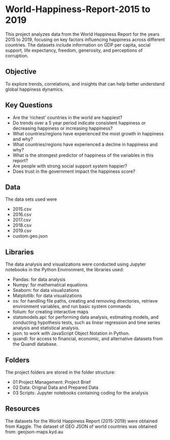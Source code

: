 # World-Happiness-Report-2015 to 2019
This project analyzes data from the World Happiness Report for the years 2015 to 2019, focusing on key factors influencing happiness across different countries. The datasets include information on GDP per capita, social support, life expectancy, freedom, generosity, and perceptions of corruption. 

## Objective
To explore trends, correlations, and insights that can help better understand global happiness dynamics.

## Key Questions 
- Are the ‘richest’ countries in the world are happiest?
- Do trends over a 5 year period indicate consistent happiness or decreasing happiness or increasing happiness?
- What countries/regions have experienced the most growth in happiness and why?
- What countries/regions have experienced a decline in happiness and why?
- What is the strongest predictor of happiness of the variables in this report?
- Are people with strong social support system happier?
- Does trust in the government impact the happiness score?

## Data
The data sets used were
- 2015.csv
- 2016.csv
- 2017.csv
- 2018.csv
- 2019.csv
- custom.geo.json

## Libraries
The data analysis and visualizations were conducted using Jupyter notebooks in the Python Environment, the libraries used:
- Pandas: for data analysis
- Numpy: for mathematical equations
- Seaborn: for data visualizations
- Matplotlib: for data visualizations
- os: for handling file paths, creating and removing directories, retrieve environment variables, and run basic system commands
- folium: for creating interactive maps
- statsmodels.api: for performing data analysis, estimating models, and conducting hypothesis tests, such as linear regression and time series analysis and statistical analysis.
- json: to work with JavaScript Object Notation in Python. 
- quandl: for access to financial, economic, and alternative datasets from the Quandl database.

## Folders
The project folders are stored in the folder structure:
- 01 Project Management: Project Brief
- 02 Data: Orignal Data and Prepared Data
- 03 Scripts: Jupyter notebooks containing coding for the analysis

## Resources
The datasets for the World Happiness Report (2015-2019) were obtained from Kaggle.  The dataset of GEO JSON of world countries was obtained from: geojson-maps.kyd.au


